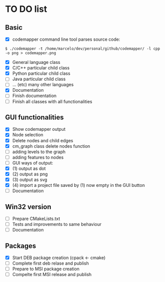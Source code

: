 # TO DO list

## Basic

- [x] codemapper command line tool parses source code: 
```
$ ./codemapper -t /home/marcelo/dev/personal/github/codemapper/ -l cpp -o png > codemapper.png
```
- [x] General language class 
- [x] C/C++ particular child class
- [x] Python particular child class
- [ ] Java particular child class
- [ ] ... (etc) many other languages
- [x] Documentation
- [ ] Finish documentation
- [ ] Finish all classes with all functionalities

## GUI functionalities

- [x] Show codemapper output
- [x] Node selection
- [x] Delete nodes and child edges
- [x] cm_graph class delete nodes function
- [ ] adding levels to the graph
- [ ] adding features to nodes
- [ ] GUI ways of output:
- [x] (1) output as dot
- [x] (2) output as png
- [x] (3) output as svg
- [x] (4) import a project file saved by (1) now empty in the GUI button
- [ ] Documentation

## Win32 version

- [ ] Prepare CMakeLists.txt
- [ ] Tests and improvements to same behaviour
- [ ] Documentation

## Packages 

- [x] Start DEB package creation (cpack <- cmake)
- [ ] Complete first deb relase and publish
- [ ] Prepare to MSI package creation
- [ ] Compelte first MSI release and publish
